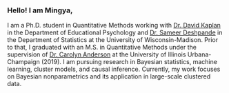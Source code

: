 ### Hello! I am Mingya,
I am a Ph.D. student in Quantitative Methods working with [Dr. David Kaplan](https://edpsych.education.wisc.edu/fac-staff/kaplan-david/) in the Department of Educational Psychology and [Dr. Sameer Deshpande](https://skdeshpande91.github.io/) in the Department of Statistics at the University of Wisconsin-Madison. Prior to that, I graduated with an M.S. in Quantitative Methods under the supervision of [Dr. Carolyn Anderson](https://stat.illinois.edu/directory/profile/cja) at the University of Illinois Urbana-Champaign (2019). 
I am pursuing research in Bayesian statistics, machine learning, cluster models, and causal inference. Currently, my work focuses on Bayesian nonparametrics and its application in large-scale clustered data. 


<!--
**mhuang233/mhuang233** is a ✨ _special_ ✨ repository because its `README.md` (this file) appears on your GitHub profile.

Here are some ideas to get you started:

- 🔭 I’m currently working on ...
- 🌱 I’m currently learning ...
- 👯 I’m looking to collaborate on ...
- 🤔 I’m looking for help with ...
- 💬 Ask me about ...
- 📫 How to reach me: ...
- 😄 Pronouns: ...
- ⚡ Fun fact: ...
-->
